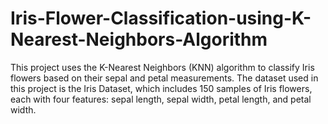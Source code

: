 # Iris-Flower-Classification-using-K-Nearest-Neighbors-Algorithm
This project uses the K-Nearest Neighbors (KNN) algorithm to classify Iris flowers based on their sepal and petal measurements. The dataset used in this project is the Iris Dataset, which includes 150 samples of Iris flowers, each with four features: sepal length, sepal width, petal length, and petal width.
